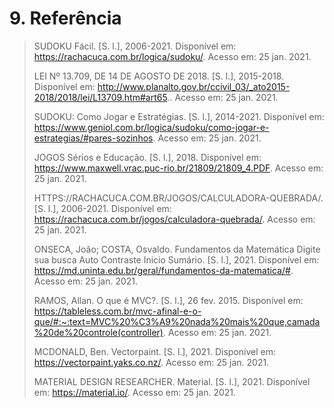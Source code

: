 # 9. Referência
> SUDOKU Fácil. [S. l.], 2006-2021. Disponível em: https://rachacuca.com.br/logica/sudoku/. Acesso em: 25 jan. 2021.
> 
> LEI Nº 13.709, DE 14 DE AGOSTO DE 2018. [S. l.], 2015-2018. Disponível em: http://www.planalto.gov.br/ccivil_03/_ato2015-2018/2018/lei/L13709.htm#art65.. Acesso em: 25 jan. 2021.
> 
> SUDOKU: Como Jogar e Estratégias. [S. l.], 2014-2021. Disponível em: https://www.geniol.com.br/logica/sudoku/como-jogar-e-estrategias/#pares-sozinhos. Acesso em: 25 jan. 2021.
> 
> JOGOS Sérios e Educação. [S. l.], 2018. Disponível em: https://www.maxwell.vrac.puc-rio.br/21809/21809_4.PDF. Acesso em: 25 jan. 2021.
> 
> HTTPS://RACHACUCA.COM.BR/JOGOS/CALCULADORA-QUEBRADA/. [S. l.], 2006-2021. Disponível em: https://rachacuca.com.br/jogos/calculadora-quebrada/. Acesso em: 25 jan. 2021.
> 
> ONSECA, João; COSTA, Osvaldo. Fundamentos da Matemática Digite sua busca Auto Contraste Inicio Sumário. [S. l.], 2021. Disponível em: https://md.uninta.edu.br/geral/fundamentos-da-matematica/#. Acesso em: 25 jan. 2021.
> 
> RAMOS, Allan. O que é MVC?. [S. l.], 26 fev. 2015. Disponível em: https://tableless.com.br/mvc-afinal-e-o-que/#:~:text=MVC%20%C3%A9%20nada%20mais%20que,camada%20de%20controle(controller). Acesso em: 25 jan. 2021.
> 
> MCDONALD, Ben. Vectorpaint. [S. l.], 2021. Disponível em: https://vectorpaint.yaks.co.nz/. Acesso em: 25 jan. 2021.
> 
> MATERIAL DESIGN RESEARCHER. Material. [S. l.], 2021. Disponível em: https://material.io/. Acesso em: 25 jan. 2021.